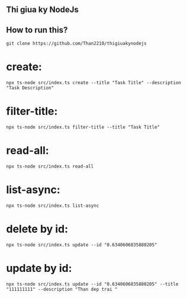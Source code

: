 ## Thi giua ky NodeJs
## How to run this?

`git clone https://github.com/Than2210/thigiuakynodejs`

# create:

`npx ts-node src/index.ts create --title "Task Title" --description "Task Description"`

# filter-title:

`npx ts-node src/index.ts filter-title --title "Task Title"`

# read-all:

`npx ts-node src/index.ts read-all`

# list-async:

`npx ts-node src/index.ts list-async`

# delete by id:

`npx ts-node src/index.ts update --id "0.6340606835880205"`

# update by id:

`npx ts-node src/index.ts update --id "0.6340606835880205" --title "111111111" --description "Than dep trai "`
          


